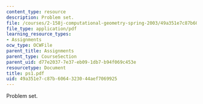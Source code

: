 ```yaml
---
content_type: resource
description: Problem set.
file: /courses/2-158j-computational-geometry-spring-2003/49a351e7c87b6064323044aef7069925_ps1.pdf
file_type: application/pdf
learning_resource_types:
- Assignments
ocw_type: OCWFile
parent_title: Assignments
parent_type: CourseSection
parent_uid: d77e2037-7e37-eb09-1db7-b94f069c453e
resourcetype: Document
title: ps1.pdf
uid: 49a351e7-c87b-6064-3230-44aef7069925
---
```

Problem set.

